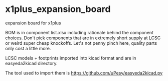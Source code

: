 # x1plus_expansion_board
expansion board for x1plus

BOM is in component list.xlsx including rationale behind the component choices.
Don't pick components that are in extremely short supply at LCSC or weird super cheap knockoffs.
Let's not penny pinch here, quality parts only cost a little more.

LCSC models + footprints imported into kicad format and are in easyeda2kicad directory.

The tool used to import them is https://github.com/uPesy/easyeda2kicad.py

